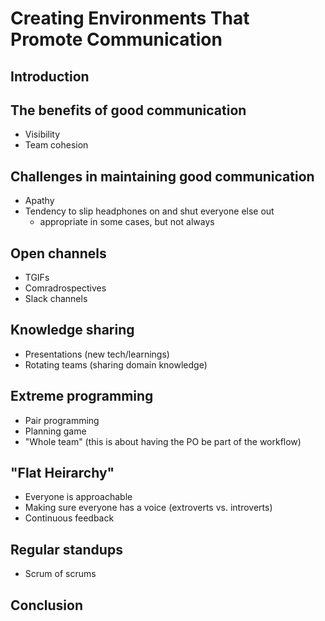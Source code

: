 # Creating Environments That Promote Communication

## Introduction

## The benefits of good communication
- Visibility
- Team cohesion

## Challenges in maintaining good communication
- Apathy
- Tendency to slip headphones on and shut everyone else out
  - appropriate in some cases, but not always

## Open channels
- TGIFs
- Comradrospectives
- Slack channels

## Knowledge sharing
- Presentations (new tech/learnings)
- Rotating teams (sharing domain knowledge)

## Extreme programming
- Pair programming
- Planning game
- "Whole team" (this is about having the PO be part of the workflow)

## "Flat Heirarchy"
- Everyone is approachable
- Making sure everyone has a voice (extroverts vs. introverts)
- Continuous feedback

## Regular standups
- Scrum of scrums

## Conclusion
